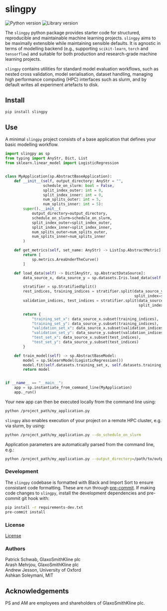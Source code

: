 # slingpy

![Python version](https://img.shields.io/badge/Python-3.8-blue)
![Library version](https://img.shields.io/badge/Version-0.2.2-blue)

The `slingpy` python package provides starter code for structured, reproducible and maintainable machine learning
projects. `slingpy` aims to be maximally extensible while maintaining sensible defaults. It is agnostic in terms of modelling backend
(e.g., supporting `scikit-learn`, `torch` and `tensorflow`) and suitable for both production and research-grade machine learning projects.

`slingpy` contains utilities for standard model evaluation workflows, such as nested cross validation, model serialisation, dataset handling, managing high performance computing (HPC) interfaces such as slurm, and by 
default writes all experiment artefacts to disk.

## Install

```bash
pip install slingpy
```

## Use

A minimal `slingpy` project consists of a base application that defines your basic modelling workflow.

```python
import slingpy as sp
from typing import AnyStr, Dict, List
from sklearn.linear_model import LogisticRegression


class MyApplication(sp.AbstractBaseApplication):
    def __init__(self, output_directory: AnyStr = "",
                 schedule_on_slurm: bool = False,
                 split_index_outer: int = 0,
                 split_index_inner: int = 0,
                 num_splits_outer: int = 5,
                 num_splits_inner: int = 5):
        super().__init__(
            output_directory=output_directory,
            schedule_on_slurm=schedule_on_slurm,
            split_index_outer=split_index_outer,
            split_index_inner=split_index_inner,
            num_splits_outer=num_splits_outer,
            num_splits_inner=num_splits_inner
        )

    def get_metrics(self, set_name: AnyStr) -> List[sp.AbstractMetric]:
        return [
            sp.metrics.AreaUnderTheCurve()
        ]

    def load_data(self) -> Dict[AnyStr, sp.AbstractDataSource]:
        data_source_x, data_source_y = sp.datasets.Iris.load_data(self.output_directory)

        stratifier = sp.StratifiedSplit()
        rest_indices, training_indices = stratifier.split(data_source_y, test_set_fraction=0.6,
                                                          split_index=self.split_index_inner)
        validation_indices, test_indices = stratifier.split(data_source_y.subset(rest_indices), test_set_fraction=0.5,
                                                            split_index=self.split_index_outer)

        return {
            "training_set_x": data_source_x.subset(training_indices),
            "training_set_y": data_source_y.subset(training_indices),
            "validation_set_x": data_source_x.subset(validation_indices),
            "validation_set_y": data_source_y.subset(validation_indices),
            "test_set_x": data_source_x.subset(test_indices),
            "test_set_y": data_source_y.subset(test_indices)
        }

    def train_model(self) -> sp.AbstractBaseModel:
        model = sp.SklearnModel(LogisticRegression())
        model.fit(self.datasets.training_set_x, self.datasets.training_set_y)
        return model


if __name__ == "__main__":
    app = sp.instantiate_from_command_line(MyApplication)
    app._run()
```

Your new app can then be executed locally from the command line using:
```bash
python /project_path/my_application.py
```

`slingpy` also enables execution of your project on a remote HPC cluster, e.g. via slurm, by using:
```bash
python /project_path/my_application.py --do_schedule_on_slurm
```

Application parameters are automatically parsed from the command line, e.g.:
```bash
python /project_path/my_application.py --output_directory=/path/to/output/dir
```

### Development

The `slingpy` codebase is formatted with Black and Import Sort to ensure consistant code formatting. 
These are run through [pre-commit](https://pre-commit.com). 
If making code changes to `slingpy`, install the development dependencies and pre-commit git hook with:

```bash
pip install -r requirements-dev.txt
pre-commit install
```

### License

[License](LICENSE.txt)

### Authors

Patrick Schwab, GlaxoSmithKline plc<br/>
Arash Mehrjou, GlaxoSmithKline plc<br/>
Andrew Jesson, University of Oxford<br/>
Ashkan Soleymani, MIT

## Acknowledgements

PS and AM are employees and shareholders of GlaxoSmithKline plc.